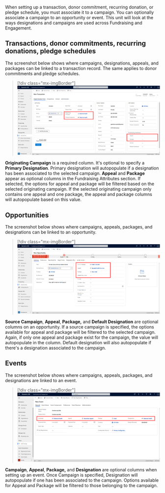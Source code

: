 When setting up a transaction, donor commitment, recurring donation, or pledge schedule, you must associate it to a campaign. You can optionally associate a campaign to an opportunity or event. This unit will look at the ways designations and campaigns are used across Fundraising and Engagement.

## Transactions, donor commitments, recurring donations, pledge schedules

The screenshot below shows where campaigns, designations, appeals, and packages can be linked to a transaction record. The same applies to donor commitments and pledge schedules.

> [!div class="mx-imgBorder"]
> [![Screenshot of Fundraising and Engagement Transactions page with originating campaign, primary designation, appeal, and package highlighted.](../media/4-1-transactions.png)](../media/4-1-transactions.png#lightbox)

**Originating Campaign** is a required column. It's optional to specify a **Primary Designation**. Primary designation will autopopulate if a designation has been associated to the selected campaign. **Appeal** and **Package** appear as optional columns in the Fundraising Attributes section. If selected, the options for appeal and package will be filtered based on the selected originating campaign. If the selected originating campaign only contains one appeal and one package, the appeal and package columns will autopopulate based on this value.

## Opportunities

The screenshot below shows where campaigns, appeals, packages, and designations can be linked to an opportunity.

> [!div class="mx-imgBorder"]
> [![Screenshot of Fundraising and Engagement Opportunities page with Source campaign, appeal, package, and default designation highlighted.](../media/4-2-opportunities.png)](../media/4-2-opportunities.png#lightbox)

**Source Campaign**, **Appeal**, **Package,** and **Default Designation** are optional columns on an opportunity. If a source campaign is specified, the options available for appeal and package will be filtered to the selected campaign. Again, if only one appeal and package exist for the campaign, the value will autopopulate in the column. Default designation will also autopopulate if there's a designation associated to the campaign.

## Events

The screenshot below shows where campaigns, appeals, packages, and designations are linked to an event.

> [!div class="mx-imgBorder"]
> [![Screenshot of Fundraising and Engagement Event Setup page with the Maternal Health campaign highlighted.](../media/4-3-event.png)](../media/4-3-event.png#lightbox)

**Campaign**, **Appeal**, **Package,** and **Designation** are optional columns when setting up an event. Once Campaign is specified, Designation will autopopulate if one has been associated to the campaign. Options available for Appeal and Package will be filtered to those belonging to the campaign.
